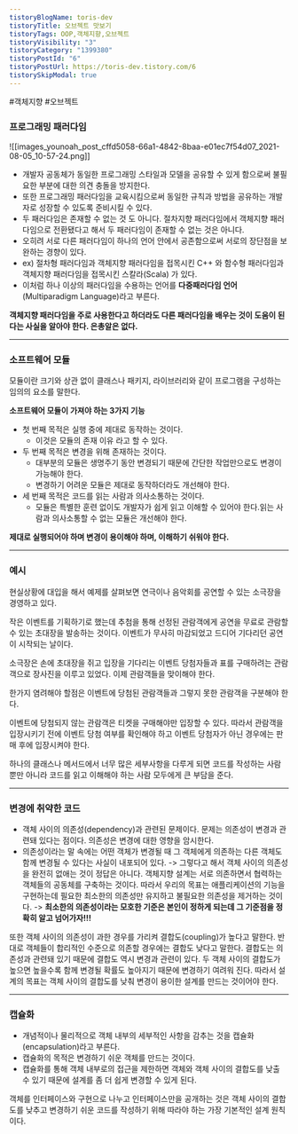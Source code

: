```yaml
---
tistoryBlogName: toris-dev
tistoryTitle: 오브젝트 맛보기
tistoryTags: OOP,객체지향,오브젝트
tistoryVisibility: "3"
tistoryCategory: "1399380"
tistoryPostId: "6"
tistoryPostUrl: https://toris-dev.tistory.com/6
tistorySkipModal: true
---
```

#객체지향 #오브젝트 
### 프로그래밍 패러다임
![[images_younoah_post_cffd5058-66a1-4842-8baa-e01ec7f54d07_2021-08-05_10-57-24.png]]

* 개발자 공동체가 동일한 프로그래밍 스타일과 모델을 공유할 수 있게 함으로써 불필요한 부분에 대한 의견 충돌을 방지한다.
* 또한 프로그래밍 패러다임을 교육시킴으로써 동일한 규칙과 방법을 공유하는 개발자로 성장할 수 있도록 준비시킬 수 있다.
* 두 패러다임은 존재할 수 없는 것 도 아니다. 절차지향 패러다임에서 객체지향 패러다임으로 전환됐다고 해서 두 패러다임이 존재할 수 없는 것은 아니다.
* 오히려 서로 다른 패러다임이 하나의 언어 안에서 공존함으로써 서로의 장단점을 보완하는 경향이 있다.
* ex) 절차형 패러다임과 객체지향 패러다임을 접목시킨 C++ 와 함수형 패러다임과 객체지향 패러다임을 접목시킨 스칼라(Scala) 가 있다.
* 이처럼 하나 이상의 패러다임을 수용하는 언어를 **다중패러다임 언어**(Multiparadigm Language)라고 부른다.


**객체지향 패러다임을 주로 사용한다고 하더라도 다른 패러다임을 배우는 것이 도움이 된다는 사실을 알아야 한다. 은총알은 없다.**


---


### 소프트웨어 모듈
모듈이란 크기와 상관 없이 클래스나 패키지, 라이브러리와 같이 프로그램을 구성하는 임의의 요소를 말한다.

__소프트웨어 모듈이 가져야 하는 3가지 기능__

* 첫 번째 목적은 실행 중에 제대로 동작하는 것이다. 
	* 이것은 모듈의 존재 이유 라고 할 수 있다.
* 두 번째 목적은 변경을 위해 존재하는 것이다. 
	* 대부분의 모듈은 생명주기 동안 변경되기 때문에 간단한 작업만으로도 변경이 가능해야 한다. 
	* 변경하기 어려운 모듈은 제대로 동작하더라도 개선해야 한다.
* 세 번째 목적은 코드를 읽는 사람과 의사소통하는 것이다. 
	* 모듈은 특별한 훈련 없이도 개발자가 쉽게 읽고 이해할 수 있어야 한다.읽는 사람과 의사소통할 수 없는 모듈은 개선해야 한다.



**제대로 실행되어야 하며 변경이 용이해야 하며, 이해하기 쉬워야 한다.**


---

### 예시
현실상황에 대입을 해서 예제를 살펴보면 연극이나 음악회를 공연할 수 있는 소극장을 경영하고 있다.

작은 이벤트를 기획하기로 했는데 추첨을 통해 선정된 관람객에게 공연을 무료로 관람할 수 있는 초대장을 발송하는 것이다.
이벤트가 무사히 마감되었고 드디어 기다리던 공연이 시작되는 날이다.

소극장은 손에 초대장을 쥐고 입장을 기다리는 이벤트 당첨자들과 표를 구매하려는 관람객으로 장사진을 이루고 있었다. 이제 관람객들을 맞이해야 한다.

한가지 염려해야 할점은 이벤트에 당첨된 관람객들과 그렇지 못한 관람객을 구분해야 한다. 

이벤트에 당첨되지 않는 관람객은 티켓을 구매해야만 입장할 수 있다. 따라서 관람객을 입장시키기 전에 이벤트 당첨 여부를 확인해야 하고 이벤트 당첨자가 아닌 경우에는 판매 후에 입장시켜야 한다. 

하나의 클래스나 메서드에서 너무 많은 세부사항을 다루게 되면 코드를 작성하는 사람 뿐만 아니라 코드를 읽고 이해해야 하는 사람 모두에게 큰 부담을 준다.



---
### 변경에 취약한 코드
* 객체 사이의 의존성(dependency)과 관련된 문제이다. 문제는 의존성이 변경과 관련돼 있다는 점이다. 의존성은 변경에 대한 영향을 암시한다. 
* 의존성이라는 말 속에는 어떤 객체가 변경될 때 그 객체에게 의존하는 다른 객체도 함께 변경될 수 있다는 사실이 내포되어 있다.
-> 그렇다고 해서 객체 사이의 의존성을 완전히 없애는 것이 정답은 아니다. 객체지향 설계는 서로 의존하면서 협력하는 객체들의 공동체를 구축하는 것이다.
따라서 우리의 목표는 애플리케이션의 기능을 구현하는데 필요한 최소한의 의존성만 유지하고 불필요한 의존성을 제거하는 것이다.
-> **최소한의 의존성이라는 모호한 기준은 본인이 정하게 되는데 그 기준점을 정확히 알고 넘어가자!!!**

또한 객체 사이의 의존성이 과한 경우를 가리켜 결합도(coupling)가 높다고 말한다.
반대로 객체들이 합리적인 수준으로 의존할 경우에는 결합도 낮다고 말한다. 결합도는 의존성과 관련돼 있기 때문에 결합도 역시 변경과 관련이 있다. 두 객체 사이의 결합도가 높으면 높을수록 함께 변경될 확률도 높아지기 때문에 변경하기 여려워 진다. 
따라서 설계의 목표는 객체 사이의 결합도를 낮춰 변경이 용이한 설계를 만드는 것이어야 한다.


---
### 캡슐화
* 개념적이나 물리적으로 객체 내부의 세부적인 사항을 감추는 것을 캡슐화(encapsulation)라고 부른다. 
* 캡슐화의 목적은 변경하기 쉬운 객체를 만드는 것이다.
* 캡슐화를 통해 객체 내부로의 접근을 제한하면 객체와 객체 사이의 결합도를 낮출 수 있기 때문에 설계를 좀 더 쉽게 변경할 수 있게 된다.

객체를 인터페이스와 구현으로 나누고 인터페이스만을 공개하는 것은 객체 사이의 결합도를 낮추고 변경하기 쉬운 코드를 작성하기 위해 따라야 하는 가장 기본적인 설계 원칙이다.
